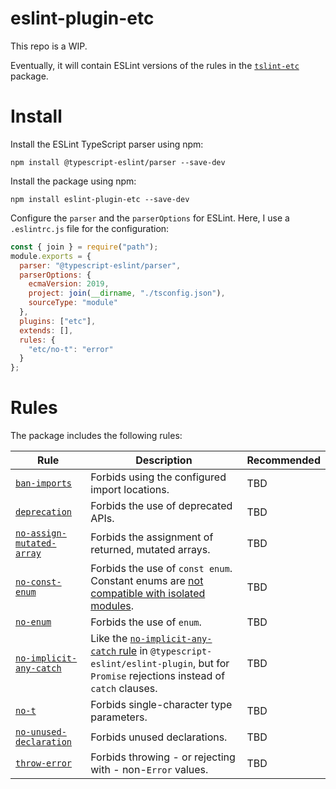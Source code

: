# eslint-plugin-etc

This repo is a WIP.

Eventually, it will contain ESLint versions of the rules in the [`tslint-etc`](https://github.com/cartant/tslint-etc) package.

# Install

Install the ESLint TypeScript parser using npm:

```
npm install @typescript-eslint/parser --save-dev
```

Install the package using npm:

```
npm install eslint-plugin-etc --save-dev
```

Configure the `parser` and the `parserOptions` for ESLint. Here, I use a `.eslintrc.js` file for the configuration:

```js
const { join } = require("path");
module.exports = {
  parser: "@typescript-eslint/parser",
  parserOptions: {
    ecmaVersion: 2019,
    project: join(__dirname, "./tsconfig.json"),
    sourceType: "module"
  },
  plugins: ["etc"],
  extends: [],
  rules: {
    "etc/no-t": "error"
  }
};
```

# Rules

The package includes the following rules:

| Rule | Description | Recommended |
| --- | --- | --- |
| [`ban-imports`](https://github.com/cartant/eslint-plugin-etc/blob/main/source/rules/ban-imports.ts) | Forbids using the configured import locations. | TBD |
| [`deprecation`](https://github.com/cartant/eslint-plugin-etc/blob/main/source/rules/deprecation.ts) | Forbids the use of deprecated APIs. | TBD |
| [`no-assign-mutated-array`](https://github.com/cartant/eslint-plugin-etc/blob/main/source/rules/no-assign-mutated-array.ts) | Forbids the assignment of returned, mutated arrays. | TBD |
| [`no-const-enum`](https://github.com/cartant/eslint-plugin-etc/blob/main/source/rules/no-const-enum.ts) | Forbids the use of `const enum`. Constant enums are [not compatible with isolated modules](https://ncjamieson.com/dont-export-const-enums/). | TBD |
| [`no-enum`](https://github.com/cartant/eslint-plugin-etc/blob/main/source/rules/no-enum.ts) | Forbids the use of `enum`. | TBD |
| [`no-implicit-any-catch`](https://github.com/cartant/eslint-plugin-etc/blob/main/source/rules/no-implicit-any-catch.ts) | Like the [`no-implicit-any-catch` rule](https://github.com/typescript-eslint/typescript-eslint/pull/2202) in `@typescript-eslint/eslint-plugin`, but for `Promise` rejections instead of `catch` clauses. | TBD |
| [`no-t`](https://github.com/cartant/eslint-plugin-etc/blob/main/source/rules/no-t.ts) | Forbids single-character type parameters. | TBD |
| [`no-unused-declaration`](https://github.com/cartant/eslint-plugin-etc/blob/main/source/rules/no-unused-declaration.ts) | Forbids unused declarations. | TBD |
| [`throw-error`](https://github.com/cartant/eslint-plugin-etc/blob/main/source/rules/throw-error.ts) | Forbids throwing - or rejecting with - non-`Error` values. | TBD |